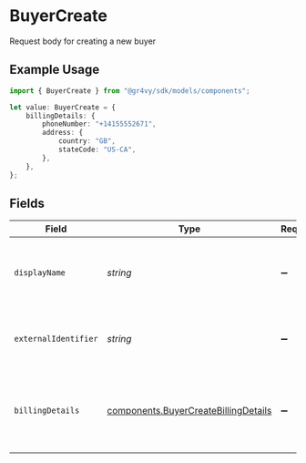 # BuyerCreate

Request body for creating a new buyer

## Example Usage

```typescript
import { BuyerCreate } from "@gr4vy/sdk/models/components";

let value: BuyerCreate = {
    billingDetails: {
        phoneNumber: "+14155552671",
        address: {
            country: "GB",
            stateCode: "US-CA",
        },
    },
};
```

## Fields

| Field                                                                                        | Type                                                                                         | Required                                                                                     | Description                                                                                  |
| -------------------------------------------------------------------------------------------- | -------------------------------------------------------------------------------------------- | -------------------------------------------------------------------------------------------- | -------------------------------------------------------------------------------------------- |
| `displayName`                                                                                | *string*                                                                                     | :heavy_minus_sign:                                                                           | The display name for the buyer to show in the dashboard                                      |
| `externalIdentifier`                                                                         | *string*                                                                                     | :heavy_minus_sign:                                                                           | The merchant identifier for this buyer                                                       |
| `billingDetails`                                                                             | [components.BuyerCreateBillingDetails](../../models/components/buyercreatebillingdetails.md) | :heavy_minus_sign:                                                                           | The billing name, address, email, and other fields for this buyer                            |